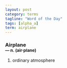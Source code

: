 ```yaml
---
layout: post
category: terms
tagline: "Word of the Day"
tags: [alpha_a]
term: airplane
---
```


<h3>Airplane<br/> <small>&mdash; n. (air<span>&middot;</span>plane)</small></h3>
<p><ol>
<li>ordinary atmosphere</li>
</ol></p>
